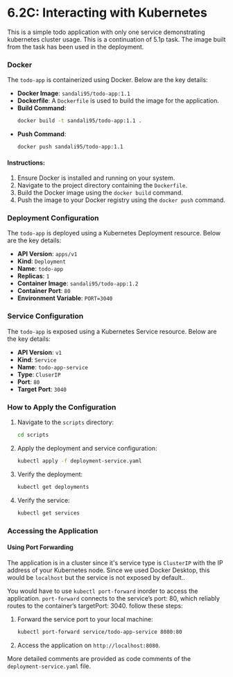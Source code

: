 # 6.2C: Interacting with Kubernetes

This is a simple todo application with only one service demonstrating kubernetes cluster usage.
This is a continuation of 5.1p task. The image built from the task has been used in the deployment.

### Docker
The `todo-app` is containerized using Docker. Below are the key details:
- **Docker Image**: `sandali95/todo-app:1.1`
- **Dockerfile**: A `Dockerfile` is used to build the image for the application.
- **Build Command**:
  ```bash
  docker build -t sandali95/todo-app:1.1 .
  ```
- **Push Command**:
  ```bash
  docker push sandali95/todo-app:1.1
  ```

#### Instructions:
1. Ensure Docker is installed and running on your system.
2. Navigate to the project directory containing the `Dockerfile`.
3. Build the Docker image using the `docker build` command.
4. Push the image to your Docker registry using the `docker push` command.

### Deployment Configuration
The `todo-app` is deployed using a Kubernetes Deployment resource. Below are the key details:
- **API Version**: `apps/v1`
- **Kind**: `Deployment`
- **Name**: `todo-app`
- **Replicas**: `1`
- **Container Image**: `sandali95/todo-app:1.2`
- **Container Port**: `80`
- **Environment Variable**: `PORT=3040`

### Service Configuration
The `todo-app` is exposed using a Kubernetes Service resource. Below are the key details:
- **API Version**: `v1`
- **Kind**: `Service`
- **Name**: `todo-app-service`
- **Type**: `CluserIP`
- **Port**: `80`
- **Target Port**: `3040`

### How to Apply the Configuration
1. Navigate to the `scripts` directory:
   ```bash
   cd scripts
   ```
2. Apply the deployment and service configuration:
   ```bash
   kubectl apply -f deployment-service.yaml
   ```
3. Verify the deployment:
   ```bash
   kubectl get deployments
   ```
4. Verify the service:
   ```bash
   kubectl get services
   ```

### Accessing the Application

#### Using Port Forwarding
The application is in a cluster since it's service type is `ClusterIP` with the IP address of your Kubernetes node. Since we used Docker Desktop, this would be `localhost` but the service is not exposed by default..

You would have to use `kubectl port-forward` inorder to access the application. `port-forward` connects to the service’s port: 80, which reliably routes to the container’s targetPort: 3040. follow these steps:
1. Forward the service port to your local machine:
   ```bash
   kubectl port-forward service/todo-app-service 8080:80
   ```
2. Access the application on `http://localhost:8080`.

More detailed comments are provided as code comments of the `deployment-service.yaml` file.
